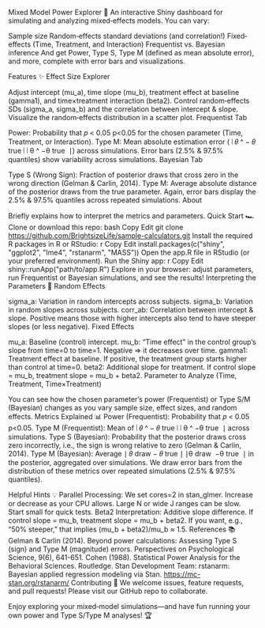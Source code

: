 Mixed Model Power Explorer 🚀
An interactive Shiny dashboard for simulating and analyzing mixed‐effects models.
You can vary:

Sample size
Random‐effects standard deviations (and correlation!)
Fixed‐effects (Time, Treatment, and Interaction)
Frequentist vs. Bayesian inference
And get Power, Type S, Type M (defined as mean absolute error), and more, complete with error bars and visualizations.

Features ✨
Effect Size Explorer

Adjust intercept (mu_a), time slope (mu_b), treatment effect at baseline (gamma1), and time×treatment interaction (beta2).
Control random‐effects SDs (sigma_a, sigma_b) and the correlation between intercept & slope.
Visualize the random‐effects distribution in a scatter plot.
Frequentist Tab

Power: Probability that 
𝑝
<
0.05
p<0.05 for the chosen parameter (Time, Treatment, or Interaction).
Type M: Mean absolute estimation error (
∣
𝜃
^
−
𝜃
true
∣
∣ 
θ
^
 −θ 
true
​
 ∣) across simulations.
Error bars (2.5% & 97.5% quantiles) show variability across simulations.
Bayesian Tab

Type S (Wrong Sign): Fraction of posterior draws that cross zero in the wrong direction (Gelman & Carlin, 2014).
Type M: Average absolute distance of the posterior draws from the true parameter.
Again, error bars display the 2.5% & 97.5% quantiles across repeated simulations.
About

Briefly explains how to interpret the metrics and parameters.
Quick Start 🏎
Clone or download this repo:
bash
Copy
Edit
git clone https://github.com/BrightsizeLife/sample-calculators.git
Install the required R packages in R or RStudio:
r
Copy
Edit
install.packages(c("shiny", "ggplot2", "lme4", "rstanarm", "MASS"))
Open the app.R file in RStudio (or your preferred environment).
Run the Shiny app:
r
Copy
Edit
shiny::runApp("path/to/app.R")
Explore in your browser: adjust parameters, run Frequentist or Bayesian simulations, and see the results!
Interpreting the Parameters 🧭
Random Effects

sigma_a: Variation in random intercepts across subjects.
sigma_b: Variation in random slopes across subjects.
corr_ab: Correlation between intercept & slope. Positive means those with higher intercepts also tend to have steeper slopes (or less negative).
Fixed Effects

mu_a: Baseline (control) intercept.
mu_b: “Time effect” in the control group’s slope from time=0 to time=1. Negative => it decreases over time.
gamma1: Treatment effect at baseline. If positive, the treatment group starts higher than control at time=0.
beta2: Additional slope for treatment. If control slope = mu_b, treatment slope = mu_b + beta2.
Parameter to Analyze (Time, Treatment, Time×Treatment)

You can see how the chosen parameter’s power (Frequentist) or Type S/M (Bayesian) changes as you vary sample size, effect sizes, and random effects.
Metrics Explained 📊
Power (Frequentist): Probability that 
𝑝
<
0.05
p<0.05.
Type M (Frequentist): Mean of 
∣
𝜃
^
−
𝜃
true
∣
∣ 
θ
^
 −θ 
true
​
 ∣ across simulations.
Type S (Bayesian): Probability that the posterior draws cross zero incorrectly, i.e., the sign is wrong relative to zero (Gelman & Carlin, 2014).
Type M (Bayesian): Average 
∣
𝜃
draw
−
𝜃
true
∣
∣θ 
draw
​
 −θ 
true
​
 ∣ in the posterior, aggregated over simulations.
We draw error bars from the distribution of these metrics over repeated simulations (2.5% & 97.5% quantiles).

Helpful Hints 💡
Parallel Processing: We set cores=2 in stan_glmer. Increase or decrease as your CPU allows.
Large N or wide J ranges can be slow. Start small for quick tests.
Beta2 Interpretation:
Additive slope difference. If control slope = mu_b, treatment slope = mu_b + beta2.
If you want, e.g., “50% steeper,” that implies (mu_b + beta2)/mu_b ≈ 1.5.
References 📚
Gelman & Carlin (2014). Beyond power calculations: Assessing Type S (sign) and Type M (magnitude) errors. Perspectives on Psychological Science, 9(6), 641-651.
Cohen (1988). Statistical Power Analysis for the Behavioral Sciences. Routledge.
Stan Development Team: rstanarm: Bayesian applied regression modeling via Stan. https://mc-stan.org/rstanarm/
Contributing 🤝
We welcome issues, feature requests, and pull requests!
Please visit our GitHub repo to collaborate.

Enjoy exploring your mixed‐model simulations—and have fun running your own power and Type S/Type M analyses! 🏆
